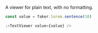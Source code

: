 A viewer for plain text, with no formatting.

```js
const value = faker.lorem.sentence(10)

;<TextViewer value={value} />
```

